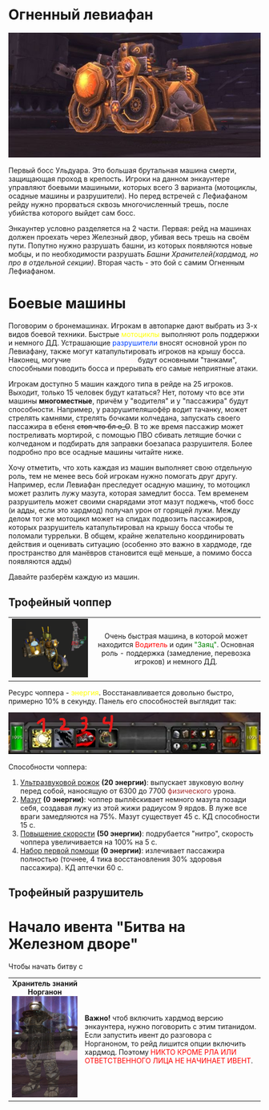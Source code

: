 # Огненный левиафан #

![Машына](/img/flameleviathan1.jpg)

Первый босс Ульдуара. Это большая брутальная машина смерти, защищающая проход в крепость. Игроки на данном энкаунтере управляют боевыми машиными, которых всего 3 варианта (мотоциклы, осадные машины и разрушители). Но перед встречей с Лефиафаном рейду нужно прорваться сквозь многочисленный трешь, после убийства которого выйдет сам босс.

Энкаунтер условно разделяется на 2 части. Первая: рейд на машинах должен проехать через Железный двор, убивая весь трешь на своём пути. Попутно нужно разрушать башни, из которых появляются новые мобцы, и по необходимости разрушать _Башни Хранителей(хардмод, но про в отдельной секции)_. Вторая часть - это бой с самим Огненным Лефиафаном.

# Боевые машины #

Поговорим о бронемашинах. Игрокам в автопарке дают выбрать из 3-х видов боевой техники. Быстрые <span style = "color:yellow">мотоциклы</span> выполняют роль поддержки и немного ДД. Устрашающие <span style = "color:#0040FF"> разрушители</span> вносят основной урон по Левиафану, также могут катапультировать игроков на крышу босса. Наконец, могучие <span style = "color:#FFF4F3"><b>осадные машины</b></span> будут основными "танками", способными поводить босса и прерывать его самые неприятные атаки. 

Игрокам доступно 5 машин каждого типа в рейде на 25 игроков. Выходит, только 15 человек будут кататься? Нет, потому что все эти машины **многоместные**, причём у "водителя" и у "пассажира" будут способности. Например, у разрушителяшофёр водит тачанку, может стрелять камнями, стрелять бочками колчедана, запускать своего пассажира в ебеня ~~стоп что бл о_О~~. В то же время пассажир может постреливать мортирой, с помощью ПВО сбивать летящие бочки с колчеданом и подбирать для заправки боезапаса разрушителя. Более подробно про все осадные машины читайте ниже.

Хочу отметить, что хоть каждая из машин выполняет свою отдельную роль, тем не менее весь бой игрокам нужно помогать друг другу. Например, если Левиафан преследует осадную машину, то мотоцикл может разлить лужу мазута, которая замедлит босса. Тем временем разрушитель может своими снарядами этот мазут поджечь, чтоб босс (и адды, если это хардмод) получал урон от горящей лужи. Между делом тот же мотоцикл может на спидах подвозить пассажиров, которых разрушитель катапультировал на крышу босса чтобы те поломали туррельки. В общем, крайне желательно координировать действия и оценивать ситуацию (особенно это важно в хардмоде, где пространство для манёвров становится ещё меньше, а помимо босса появляются адды)

Давайте разберём каждую из машин.

## Трофейный чоппер ##

|||
|:---:|:---:|
|![motik](/img/Чоппер2.png)|Очень быстрая машина, в которой может находится <span style = "color:red"> Водитель </span> и один <span style = "color:green">"Заяц"</span>. Основная роль - поддержка (замедление, перевозка игроков) и немного ДД. |

Ресурс чоппера - <span style = "color:yellow">энергия</span>. Восстанавливается довольно быстро, примерно 10% в секунду. Панель его способностей выглядит так:

![spos](/img/Чопперскилы.png)

Способности чоппера:
 1. [Ультразвуковой рожок](https://www.wowhead.com/wotlk/ru/spell=62974) **(20 энергии)**: выпускает звуковую волну перед собой, наносящую от 6300 до 7700 <span style = "color:brown">физического</span> урона.
 2. [Мазут](https://www.wowhead.com/wotlk/ru/spell=62286) **(0 энергии)**: чоппер выплёскивает немного мазута позади себя, создавая лужу из этой жижи радиусом 9 ярдов. В луже все враги замедляются на 75%. Мазут существует 45 с. КД способности 15 с.
 3. [Повышение скорости](https://www.wowhead.com/wotlk/ru/spell=62299) **(50 энергии)**: подрубается "нитро", скорость чоппера увеличивается на 100% на 5 с.
 4. [Набор первой помощи](https://www.wowhead.com/wotlk/ru/spell=64660) **(0 энергии)**: излечивает пассажира полностью (точнее, 4 тика восстановления 30% здоровья пассажира). КД аптечки 60 с.

## Трофейный разрушитель ##

# Начало ивента "Битва на Железном дворе" #

Чтобы начать битву с 

|||
|:---:|:---|
|**Хранитель знаний Норганон** <br/> ![Duuude](/img/lore-keeper-of-norgannon.jpg)|**Важно!** чтоб включить хардмод версию энкаунтера, нужно поговорить с этим титанидом. Если запустить ивент до разговора с Норганоном, то рейд лишится опции включить хардмод. Поэтому <span style = "color:red">НИКТО КРОМЕ РЛА ИЛИ ОТВЕТСТВЕННОГО ЛИЦА НЕ НАЧИНАЕТ ИВЕНТ</span>.|


